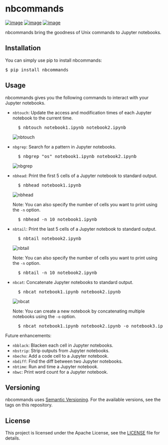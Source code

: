 # nbcommands

[![image](https://img.shields.io/pypi/v/nbcommands.svg)](https://pypi.org/project/nbcommands/) [![image](https://img.shields.io/pypi/pyversions/nbcommands.svg)](https://pypi.org/project/nbcommands/) [![image](https://img.shields.io/badge/code%20style-black-000000.svg)](https://github.com/ambv/black)

nbcommands bring the goodness of Unix commands to Jupyter notebooks.

## Installation

You can simply use pip to install nbcommands:

<pre>
$ pip install nbcommands
</pre>

## Usage

nbcommands gives you the following commands to interact with your Jupyter notebooks.

- `nbtouch`: Update the access and modification times of each Jupyter notebook to the current time.

    <pre>
    $ nbtouch notebook1.ipynb notebook2.ipynb</pre>
    ![nbtouch](https://raw.githubusercontent.com/vinayak-mehta/nbcommands/master/docs/_static/nbtouch.png)

- `nbgrep`: Search for a pattern in Jupyter notebooks.

    <pre>
    $ nbgrep "os" notebook1.ipynb notebook2.ipynb</pre>
    ![nbgrep](https://raw.githubusercontent.com/vinayak-mehta/nbcommands/master/docs/_static/nbgrep.png)

- `nbhead`: Print the first 5 cells of a Jupyter notebook to standard output.

    <pre>
    $ nbhead notebook1.ipynb</pre>
    ![nbhead](https://raw.githubusercontent.com/vinayak-mehta/nbcommands/master/docs/_static/nbhead.png)

    Note: You can also specify the number of cells you want to print using the `-n` option.
    <pre>
    $ nbhead -n 10 notebook1.ipynb</pre>

- `nbtail`: Print the last 5 cells of a Jupyter notebook to standard output.

    <pre>
    $ nbtail notebook2.ipynb</pre>
    ![nbtail](https://raw.githubusercontent.com/vinayak-mehta/nbcommands/master/docs/_static/nbtail.png)

    Note: You can also specify the number of cells you want to print using the `-n` option.
    <pre>
    $ nbtail -n 10 notebook2.ipynb</pre>

- `nbcat`: Concatenate Jupyter notebooks to standard output.

    <pre>
    $ nbcat notebook1.ipynb notebook2.ipynb</pre>
    ![nbcat](https://raw.githubusercontent.com/vinayak-mehta/nbcommands/master/docs/_static/nbcat.png)

    Note: You can create a new notebook by concatenating multiple notebooks using the `-o` option.
    <pre>
    $ nbcat notebook1.ipynb notebook2.ipynb -o notebook3.ipynb</pre>

Future enhancements:

- `nbblack`: Blacken each cell in Jupyter notebooks.
- `nbstrip`: Strip outputs from Jupyter notebooks.
- `nbecho`: Add a code cell to a Jupyter notebook.
- `nbdiff`: Find the diff between two Jupyter notebooks.
- `nbtime`: Run and time a Jupyter notebook.
- `nbwc`: Print word count for a Jupyter notebook.

## Versioning

nbcommands uses [Semantic Versioning](https://semver.org/). For the available versions, see the tags on this repository.

## License

This project is licensed under the Apache License, see the [LICENSE](https://raw.githubusercontent.com/vinayak-mehta/nbcommands/master/LICENSE) file for details.
